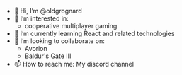 - 👋 Hi, I’m @oldgrognard
- 👀 I’m interested in:
  - cooperative multiplayer gaming
- 🌱 I’m currently learning React and related technologies
- 💞️ I’m looking to collaborate on:
  - Avorion
  - Baldur's Gate III
- 📫 How to reach me: My discord channel

<!---
oldgrognard/oldgrognard is a ✨ special ✨ repository because its `README.md` (this file) appears on your GitHub profile.
You can click the Preview link to take a look at your changes.
--->
